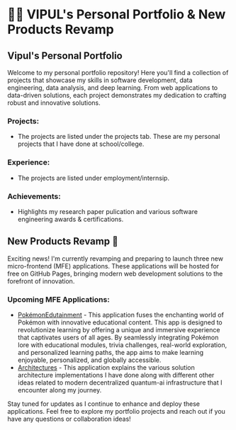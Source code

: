 # 👨‍💻 VIPUL's Personal Portfolio & New Products Revamp

## Vipul's Personal Portfolio

Welcome to my personal portfolio repository! Here you'll find a collection of projects that showcase my skills in software development, data engineering, data analysis, and deep learning. From web applications to data-driven solutions, each project demonstrates my dedication to crafting robust and innovative solutions.

### Projects:
- The projects are listed under the projects tab. These are my personal projects that I have done at school/college.

### Experience:
- The projects are listed under employment/internsip.

### Achievements:
- Highlights my research paper pulication and various software engineering awards & certifications.

## New Products Revamp 🚀

Exciting news! I'm currently revamping and preparing to launch three new micro-frontend (MFE) applications. These applications will be hosted for free on GitHub Pages, bringing modern web development solutions to the forefront of innovation.

### Upcoming MFE Applications:
- [PokémonEdutainment](https://vipulroxx.github.io) - This application fuses the enchanting world of Pokémon with innovative educational content. This app is designed to revolutionize learning by offering a unique and immersive experience that captivates users of all ages. By seamlessly integrating Pokémon lore with educational modules, trivia challenges, real-world exploration, and personalized learning paths, the app aims to make learning enjoyable, personalized, and globally accessible.
- [Architectures](https://vipulroxx.github.io) - This application explains the various solution architecture implementations I have done along with different other ideas related to modern decentralized quantum-ai infrastructure that I encounter along my journey.

Stay tuned for updates as I continue to enhance and deploy these applications. Feel free to explore my portfolio projects and reach out if you have any questions or collaboration ideas!

